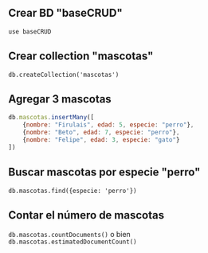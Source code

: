 ## Crear BD "baseCRUD"

`use baseCRUD`

## Crear collection "mascotas"

`db.createCollection('mascotas')`

## Agregar 3 mascotas

```javascript
db.mascotas.insertMany([
    {nombre: "Firulais", edad: 5, especie: "perro"},
    {nombre: "Beto", edad: 7, especie: "perro"},
    {nombre: "Felipe", edad: 3, especie: "gato"}    
])
```

## Buscar mascotas por especie "perro"

`db.mascotas.find({especie: 'perro'})`

## Contar el número de mascotas

`db.mascotas.countDocuments()` o bien `db.mascotas.estimatedDocumentCount()`